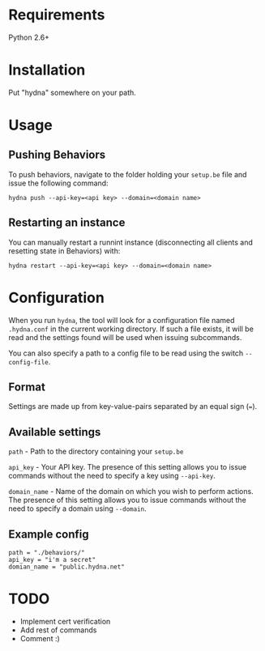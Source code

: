 # Requirements

Python 2.6+

# Installation

Put "hydna" somewhere on your path.

# Usage

## Pushing Behaviors

To push behaviors, navigate to the folder holding your `setup.be` file and
issue the following command:

    hydna push --api-key=<api key> --domain=<domain name>

## Restarting an instance

You can manually restart a runnint instance (disconnecting all clients and
resetting state in Behaviors) with:

    hydna restart --api-key=<api key> --domain=<domain name>

# Configuration

When you run `hydna`, the tool will look for a configuration file named
`.hydna.conf` in the current working directory. If such a file exists, it
will be read and the settings found will be used when issuing subcommands.

You can also specify a path to a config file to be read using the switch
`--config-file`.

## Format

Settings are made up from key-value-pairs separated by an equal sign (`=`).

## Available settings

`path` - Path to the directory containing your `setup.be`

`api_key` - Your API key. The presence of this setting allows you to issue
            commands without the need to specify a key using `--api-key`.

`domain_name` - Name of the domain on which you wish to perform actions.
                The presence of this setting allows you to issue
                commands without the need to specify a domain using 
                `--domain`.

## Example config

    path = "./behaviors/"
    api_key = "i'm a secret"
    domian_name = "public.hydna.net"

# TODO

- Implement cert verification
- Add rest of commands
- Comment :)
